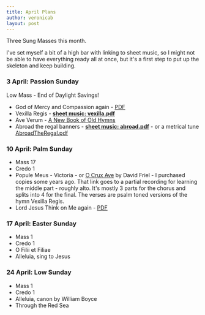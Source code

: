 ```yaml
---
title: April Plans
author: veronicab
layout: post
---
```


Three Sung Masses this month.

I've set myself a bit of a high bar with linking to sheet music, so I might not be able to have everything ready all at once, but it's a first step to put up the skeleton and keep building.

### 3 April: Passion Sunday

Low Mass - End of Daylight Savings!

* God of Mercy and Compassion again - [PDF](/pdf/hymns/GodofMercy.pdf)
* Vexilla Regis - [**sheet music: vexilla.pdf**](/pdf/chant/vexilla.pdf)
* Ave Verum - [A New Book of Old Hymns](https://newbookoldhymns.brandt.id.au/hymns/aveverum.html)
* Abroad the regal banners - [**sheet music: abroad.pdf**](/pdf/chant/abroad.pdf) - or a metrical tune [AbroadTheRegal.pdf](/pdf/hymns/AbroadTheRegal.pdf)

### 10 April: Palm Sunday

* Mass 17
* Credo 1
* Popule Meus - Victoria - or [O Crux Ave](https://www.ccwatershed.org/2017/03/04/o-crux-ave-partial-recording/) by David Friel - I purchased copies some years ago. That link goes to a partial recording for learning the middle part - roughly alto. It's mostly 3 parts for the chorus and splits into 4 for the final. The verses are psalm toned versions of the hymn Vexilla Regis.
* Lord Jesus Think on Me again - [PDF](/pdf/hymns/LordJesusThink.pdf)

### 17 April: Easter Sunday

* Mass 1
* Credo 1
* O Filii et Filiae
* Alleluia, sing to Jesus

### 24 April: Low Sunday

* Mass 1
* Credo 1
* Alleluia, canon by William Boyce
* Through the Red Sea



